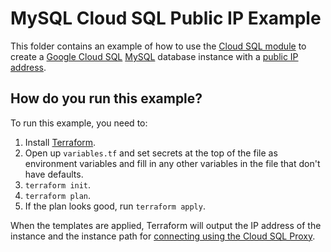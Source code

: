 # MySQL Cloud SQL Public IP Example

This folder contains an example of how to use the [Cloud SQL module](/modules/cloud-sql) to create a [Google Cloud SQL](https://cloud.google.com/sql/) 
[MySQL](https://cloud.google.com/sql/docs/mysql/) database instance with a [public IP address](https://cloud.google.com/sql/docs/mysql/connect-external-app#appaccessIP). 

## How do you run this example?

To run this example, you need to:

1. Install [Terraform](https://www.terraform.io/).
1. Open up `variables.tf` and set secrets at the top of the file as environment variables and fill in any other variables in
   the file that don't have defaults. 
1. `terraform init`.
1. `terraform plan`.
1. If the plan looks good, run `terraform apply`.

When the templates are applied, Terraform will output the IP address of the instance and the instance path for [connecting using the Cloud SQL Proxy](https://cloud.google.com/sql/docs/mysql/connect-admin-proxy). 